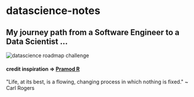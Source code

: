 # datascience-notes

## My journey path from a Software Engineer to a Data Scientist ...

![datascience roadmap challenge](https://miro.medium.com/max/1938/1*04Z4PnMs4YaHacS5CEBNng.png)

#### credit inspiration => [Pramod R](https://medium.com/@getpramod.r)

"Life, at its best, is a flowing, changing process in which nothing is fixed." ~ Carl Rogers

